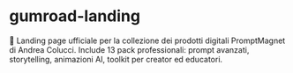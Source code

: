 # gumroad-landing
🎯 Landing page ufficiale per la collezione dei prodotti digitali PromptMagnet di Andrea Colucci. Include 13 pack professionali: prompt avanzati, storytelling, animazioni AI, toolkit per creator ed educatori.
